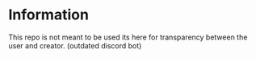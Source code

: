 <h1>Information</h1>
<p>This repo is not meant to be used its here for transparency between the user and creator. (outdated  discord bot)</p>
